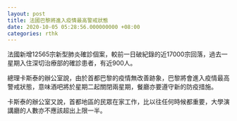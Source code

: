 ```yaml
---
layout: post
title: 法國巴黎將進入疫情最高警戒狀態
date: 2020-10-05 05:28:56.000000000 +08:00
categories: rthk
---
```


法國新增12565宗新型肺炎確診個案，較前一日破紀錄的近17000宗回落，過去一星期入住深切治療部的確診患者，有近900人。

總理卡斯泰的辦公室說，由於首都巴黎的疫情無改善跡象，巴黎將會進入疫情最高警戒狀態，意味酒吧將於星期二起關閉兩星期，餐廳亦要遵守新的防疫措施。

卡斯泰的辦公室又說，首都地區的民眾在家工作，比以往任何時候都重要，大學演講廳的人數亦不應該超出上限一半。
